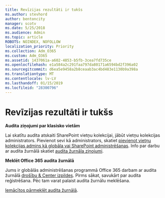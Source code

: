 ```yaml
---
title: Revīzijas rezultāti ir tukšs
ms.author: stevhord
author: bentoncity
manager: scotv
ms.date: 5/25/2018
ms.audience: Admin
ms.topic: article
ROBOTS: NOINDEX, NOFOLLOW
localization_priority: Priority
ms.collection: Adm_O365
ms.custom: Adm_O365
ms.assetid: 1437061a-a602-4853-b5fb-3cea7fd735ce
ms.openlocfilehash: e1a584a2c291faa797da80171a6594bd2f396a02
ms.sourcegitcommit: d6ea5e9458a2b8ceaab3ac4bd483e1130b9a398a
ms.translationtype: MT
ms.contentlocale: lv-LV
ms.lasthandoff: 01/15/2019
ms.locfileid: "28300796"
---
```

# <a name="auditing-results-are-blank"></a>Revīzijas rezultāti ir tukšs

 **Audita ziņojumi par klasisko vietām**
  
Lai skatītu audita atskaiti SharePoint vietņu kolekcijai, jābūt vietņu kolekcijas administrators. Pievienot sevi kā administrators, skatiet [pievienot vietņu kolekcijas admins kā globāla vai SharePoint administrēšanas](https://go.microsoft.com/fwlink/?linkid=869390). Info par darbu ar audita žurnālā skatiet [audita žurnāla ziņojumi](https://go.microsoft.com/fwlink/?linkid=395237). 
  
 **Meklēt Office 365 audita žurnālā**
  
Jums ir globālās administrēšanas programmā Office 365 darbam ar audita žurnālā [drošību &amp; Center izpildes](https://protection.office.com). Pirms sākat, savukārt par audita reģistrēšana. Pēc tam varat palaist audita žurnālu meklēšana. 
  
[Iemācītos pārmeklēt audita žurnālā](https://go.microsoft.com/fwlink/?linkid=708432).
  

